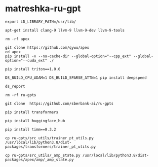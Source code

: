 # matreshka-ru-gpt

``` 
export LD_LIBRARY_PATH=/usr/lib/
```

```
apt-get install clang-9 llvm-9 llvm-9-dev llvm-9-tools
```

```
rm -rf apex
```

```
git clone https://github.com/qywu/apex
cd apex
pip install -v --no-cache-dir --global-option="--cpp_ext" --global-option="--cuda_ext" ./
```

```
pip install triton==1.0.0
```

```
DS_BUILD_CPU_ADAM=1 DS_BUILD_SPARSE_ATTN=1 pip install deepspeed
```

```
ds_report
```

```
rm -rf ru-gpts
```

```
git clone  https://github.com/sberbank-ai/ru-gpts
```

```
pip install transformers
```

```
pip install huggingface_hub
```

```
pip install timm==0.3.2
```

```
cp ru-gpts/src_utils/trainer_pt_utils.py /usr/local/lib/python3.8/dist-packages/transformers/trainer_pt_utils.py
```

```
cp ru-gpts/src_utils/_amp_state.py /usr/local/lib/python3.8/dist-packages/apex/amp/_amp_state.py
```